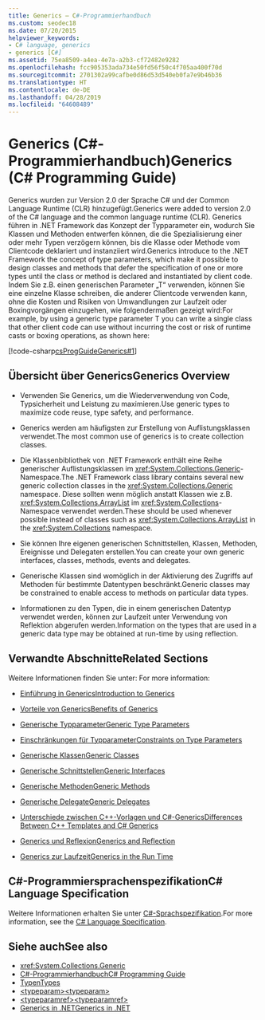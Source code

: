 ```yaml
---
title: Generics – C#-Programmierhandbuch
ms.custom: seodec18
ms.date: 07/20/2015
helpviewer_keywords:
- C# language, generics
- generics [C#]
ms.assetid: 75ea8509-a4ea-4e7a-a2b3-cf72482e9282
ms.openlocfilehash: fcc905353ada734e50fd56f50c4f705aa400f70d
ms.sourcegitcommit: 2701302a99cafbe0d86d53d540eb0fa7e9b46b36
ms.translationtype: HT
ms.contentlocale: de-DE
ms.lasthandoff: 04/28/2019
ms.locfileid: "64608489"
---
```

# <a name="generics-c-programming-guide"></a><span data-ttu-id="db400-102">Generics (C#-Programmierhandbuch)</span><span class="sxs-lookup"><span data-stu-id="db400-102">Generics (C# Programming Guide)</span></span>
<span data-ttu-id="db400-103">Generics wurden zur Version 2.0 der Sprache C# und der Common Language Runtime (CLR) hinzugefügt.</span><span class="sxs-lookup"><span data-stu-id="db400-103">Generics were added to version 2.0 of the C# language and the common language runtime (CLR).</span></span> <span data-ttu-id="db400-104">Generics führen in .NET Framework das Konzept der Typparameter ein, wodurch Sie Klassen und Methoden entwerfen können, die die Spezialisierung einer oder mehr Typen verzögern können, bis die Klasse oder Methode vom Clientcode deklariert und instanziiert wird.</span><span class="sxs-lookup"><span data-stu-id="db400-104">Generics introduce to the .NET Framework the concept of type parameters, which make it possible to design classes and methods that defer the specification of one or more types until the class or method is declared and instantiated by client code.</span></span> <span data-ttu-id="db400-105">Indem Sie z.B. einen generischen Parameter „T“ verwenden, können Sie eine einzelne Klasse schreiben, die anderer Clientcode verwenden kann, ohne die Kosten und Risiken von Umwandlungen zur Laufzeit oder Boxingvorgängen einzugehen, wie folgendermaßen gezeigt wird:</span><span class="sxs-lookup"><span data-stu-id="db400-105">For example, by using a generic type parameter T you can write a single class that other client code can use without incurring the cost or risk of runtime casts or boxing operations, as shown here:</span></span>  
  
 [!code-csharp[csProgGuideGenerics#1](~/samples/snippets/csharp/VS_Snippets_VBCSharp/csProgGuideGenerics/CS/Generics.cs#1)]  
  
## <a name="generics-overview"></a><span data-ttu-id="db400-106">Übersicht über Generics</span><span class="sxs-lookup"><span data-stu-id="db400-106">Generics Overview</span></span>  
  
- <span data-ttu-id="db400-107">Verwenden Sie Generics, um die Wiederverwendung von Code, Typsicherheit und Leistung zu maximieren.</span><span class="sxs-lookup"><span data-stu-id="db400-107">Use generic types to maximize code reuse, type safety, and performance.</span></span>  
  
- <span data-ttu-id="db400-108">Generics werden am häufigsten zur Erstellung von Auflistungsklassen verwendet.</span><span class="sxs-lookup"><span data-stu-id="db400-108">The most common use of generics is to create collection classes.</span></span>  
  
- <span data-ttu-id="db400-109">Die Klassenbibliothek von .NET Framework enthält eine Reihe generischer Auflistungsklassen im <xref:System.Collections.Generic>-Namespace.</span><span class="sxs-lookup"><span data-stu-id="db400-109">The .NET Framework class library contains several new generic collection classes in the <xref:System.Collections.Generic> namespace.</span></span> <span data-ttu-id="db400-110">Diese sollten wenn möglich anstatt Klassen wie z.B. <xref:System.Collections.ArrayList> im <xref:System.Collections>-Namespace verwendet werden.</span><span class="sxs-lookup"><span data-stu-id="db400-110">These should be used whenever possible instead of classes such as <xref:System.Collections.ArrayList> in the <xref:System.Collections> namespace.</span></span>  
  
- <span data-ttu-id="db400-111">Sie können Ihre eigenen generischen Schnittstellen, Klassen, Methoden, Ereignisse und Delegaten erstellen.</span><span class="sxs-lookup"><span data-stu-id="db400-111">You can create your own generic interfaces, classes, methods, events and delegates.</span></span>  
  
- <span data-ttu-id="db400-112">Generische Klassen sind womöglich in der Aktivierung des Zugriffs auf Methoden für bestimmte Datentypen beschränkt.</span><span class="sxs-lookup"><span data-stu-id="db400-112">Generic classes may be constrained to enable access to methods on particular data types.</span></span>  
  
- <span data-ttu-id="db400-113">Informationen zu den Typen, die in einem generischen Datentyp verwendet werden, können zur Laufzeit unter Verwendung von Reflektion abgerufen werden.</span><span class="sxs-lookup"><span data-stu-id="db400-113">Information on the types that are used in a generic data type may be obtained at run-time by using reflection.</span></span>  
  
## <a name="related-sections"></a><span data-ttu-id="db400-114">Verwandte Abschnitte</span><span class="sxs-lookup"><span data-stu-id="db400-114">Related Sections</span></span>  
 <span data-ttu-id="db400-115">Weitere Informationen finden Sie unter: </span><span class="sxs-lookup"><span data-stu-id="db400-115">For more information:</span></span>  
  
- [<span data-ttu-id="db400-116">Einführung in Generics</span><span class="sxs-lookup"><span data-stu-id="db400-116">Introduction to Generics</span></span>](../../../csharp/programming-guide/generics/introduction-to-generics.md)  
  
- [<span data-ttu-id="db400-117">Vorteile von Generics</span><span class="sxs-lookup"><span data-stu-id="db400-117">Benefits of Generics</span></span>](../../../csharp/programming-guide/generics/benefits-of-generics.md)  
  
- [<span data-ttu-id="db400-118">Generische Typparameter</span><span class="sxs-lookup"><span data-stu-id="db400-118">Generic Type Parameters</span></span>](../../../csharp/programming-guide/generics/generic-type-parameters.md)  
  
- [<span data-ttu-id="db400-119">Einschränkungen für Typparameter</span><span class="sxs-lookup"><span data-stu-id="db400-119">Constraints on Type Parameters</span></span>](../../../csharp/programming-guide/generics/constraints-on-type-parameters.md)  
  
- [<span data-ttu-id="db400-120">Generische Klassen</span><span class="sxs-lookup"><span data-stu-id="db400-120">Generic Classes</span></span>](../../../csharp/programming-guide/generics/generic-classes.md)  
  
- [<span data-ttu-id="db400-121">Generische Schnittstellen</span><span class="sxs-lookup"><span data-stu-id="db400-121">Generic Interfaces</span></span>](../../../csharp/programming-guide/generics/generic-interfaces.md)  
  
- [<span data-ttu-id="db400-122">Generische Methoden</span><span class="sxs-lookup"><span data-stu-id="db400-122">Generic Methods</span></span>](../../../csharp/programming-guide/generics/generic-methods.md)  
  
- [<span data-ttu-id="db400-123">Generische Delegate</span><span class="sxs-lookup"><span data-stu-id="db400-123">Generic Delegates</span></span>](../../../csharp/programming-guide/generics/generic-delegates.md)  
  
- [<span data-ttu-id="db400-124">Unterschiede zwischen C++-Vorlagen und C#-Generics</span><span class="sxs-lookup"><span data-stu-id="db400-124">Differences Between C++ Templates and C# Generics</span></span>](../../../csharp/programming-guide/generics/differences-between-cpp-templates-and-csharp-generics.md)  
  
- [<span data-ttu-id="db400-125">Generics und Reflexion</span><span class="sxs-lookup"><span data-stu-id="db400-125">Generics and Reflection</span></span>](../../../csharp/programming-guide/generics/generics-and-reflection.md)  
  
- [<span data-ttu-id="db400-126">Generics zur Laufzeit</span><span class="sxs-lookup"><span data-stu-id="db400-126">Generics in the Run Time</span></span>](../../../csharp/programming-guide/generics/generics-in-the-run-time.md)  
  
## <a name="c-language-specification"></a><span data-ttu-id="db400-127">C#-Programmiersprachenspezifikation</span><span class="sxs-lookup"><span data-stu-id="db400-127">C# Language Specification</span></span>  
 <span data-ttu-id="db400-128">Weitere Informationen erhalten Sie unter [C#-Sprachspezifikation](~/_csharplang/spec/types.md#constructed-types).</span><span class="sxs-lookup"><span data-stu-id="db400-128">For more information, see the [C# Language Specification](~/_csharplang/spec/types.md#constructed-types).</span></span>  
  
## <a name="see-also"></a><span data-ttu-id="db400-129">Siehe auch</span><span class="sxs-lookup"><span data-stu-id="db400-129">See also</span></span>

- <xref:System.Collections.Generic>
- [<span data-ttu-id="db400-130">C#-Programmierhandbuch</span><span class="sxs-lookup"><span data-stu-id="db400-130">C# Programming Guide</span></span>](../../../csharp/programming-guide/index.md)
- [<span data-ttu-id="db400-131">Typen</span><span class="sxs-lookup"><span data-stu-id="db400-131">Types</span></span>](../../../csharp/programming-guide/types/index.md)
- [<span data-ttu-id="db400-132">\<typeparam></span><span class="sxs-lookup"><span data-stu-id="db400-132">\<typeparam></span></span>](../../../csharp/programming-guide/xmldoc/typeparam.md)
- [<span data-ttu-id="db400-133">\<typeparamref></span><span class="sxs-lookup"><span data-stu-id="db400-133">\<typeparamref></span></span>](../../../csharp/programming-guide/xmldoc/typeparamref.md)
- [<span data-ttu-id="db400-134">Generics in .NET</span><span class="sxs-lookup"><span data-stu-id="db400-134">Generics in .NET</span></span>](../../../standard/generics/index.md)
